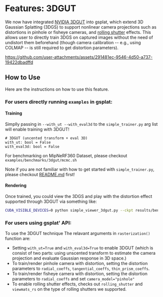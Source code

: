 # Features: 3DGUT

We now have integrated [NVIDIA 3DGUT](https://research.nvidia.com/labs/toronto-ai/3DGUT/) into gsplat, which extend 3D Gaussian Splatting (3DGS) to support nonlinear camera projections such as distortions in pinhole or fisheye cameras, and [rolling shutter](https://en.wikipedia.org/wiki/Rolling_shutter) effects. This allows user to directly train 3DGS on captured images without the need of undistort them beforehand (though camera calibration -- e.g., using COLMAP -- is still required to get distortion parameters).

https://github.com/user-attachments/assets/291481ec-9546-4d50-a737-19422dbadffd

## How to Use

Here are the instructions on how to use this feature.

### For users directly running `examples` in gsplat:

#### Training

Simplly passing in `--with_ut --with_eval3d` to the `simple_trainer.py` arg list will enable training with 3DGUT! 

    # 3DGUT (uncented transform + eval 3D)
    with_ut: bool = False
    with_eval3d: bool = False

For benchmarking on MipNeRF360 Dataset, please checkout `examples/benchmarks/3dgut/mcmc.sh`

Note if you are not familiar with how to get started with `simple_trainer.py`, please checkout [README.md](README.md) first!

#### Rendering

Once trained, you could view the 3DGS and play with the distortion effect supported through 3DGUT via something like:

```bash
CUDA_VISIBLE_DEVICES=0 python simple_viewer_3dgut.py --ckpt results/benchmark_mcmc_1M_3dgut/garden/ckpt_29999_rank0.pt 
```


### For users using gsplat' API:
To use the 3DGUT technique The relavant arguments in `rasterization()` function are:
- Setting `with_ut=True` and `with_eval3d=True` to enable 3DGUT (which is consist of two parts: using unscented transform to estimate the camera projection and evaluate Gaussian response in 3D space.)
- To train/render pinhole camera with distortion, setting the distortion parameters to `radial_coeffs`, `tangential_coeffs`, `thin_prism_coeffs`.
- To train/render fisheye camera with distortion, 
setting the distortion parameters to `radial_coeffs` and set `camera_model="pinhole"`
- To enable rolling shutter effects, checks out `rolling_shutter` and `viewmats_rs` on the type of rolling shutters we supported.
